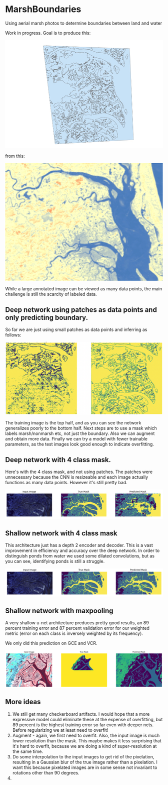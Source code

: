 # MarshBoundaries
Using aerial marsh photos to determine boundaries between land and water

Work in progress. Goal is to produce this:

<img src="figures/plum_boundary.jpg"/>

from this:

<img src="figures/plum_raw.jpg"/>

While a large annotated image can be viewed as many data points, the main challenge is still the scarcity of labeled data.

## Deep network using patches as data points and only predicting boundary.

So far we are just using small patches as data points and inferring as follows:

<img src="figures/1000-epochs.png"/>

The training image is the top half, and as you can see the network generalizes poorly to the bottom half. Next steps are to use a mask which labels marsh/nonmarsh etc, not just the boundary. Also we can augment and obtain more data. Finally we can try a model with fewer trainable parameters, as the test images look good enough to indicate overfitting.

## Deep network with 4 class mask.

Here's with the 4 class mask, and not using patches. The patches were unnecessary because the CNN is resizeable and each image actually functions as many data points. However it's still pretty bad.

<img src="figures/4class.png"/>

## Shallow network with 4 class mask

This architecture just has a depth 2 encoder and decoder. This is a vast improvement in efficiency and accuracy over the deep network. In order to distinguish ponds from water we used some dilated convolutions, but as you can see, identifying ponds is still a struggle.

<img src="figures/shallow.png"/>

## Shallow network with maxpooling 

A very shallow u-net architecture preduces pretty good results, an 89 percent training error and 87 percent validation error for our weighted metric (error on each class is inversely weighted by its frequency).

We only did this prediction on GCE and VCR.

<img src="figures/MaxPool87val.png"/>


## More ideas 

1. We still get many checkerboard artifacts. I would hope that a more expressive model could eliminate these at the expense of overfitting, but 89 percent is the highest training error so far even with deeper nets. Before regularizing we at least need to overfit!
2. Augment - again, we first need to overfit. Also, the input image is much lower resolution than the mask. This maybe makes it less surprising that it's hard to overfit, because we are doing a kind of super-resolution at the same time.
3. Do some interpolation to the input images to get rid of the pixelation, resulting in a Gaussian blur of the true image rather than a pixelation. I want this because pixelated images are in some sense not invariant to rotations other than 90 degrees.
4. 
